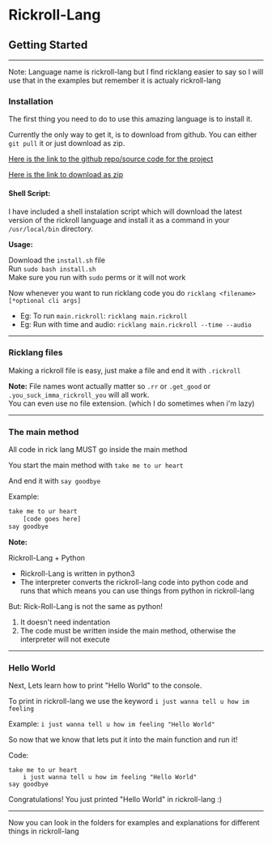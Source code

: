 # Rickroll-Lang

## Getting Started

---

Note: Language name is rickroll-lang but I find ricklang easier to say so I will use that in the examples but remember it is actualy rickroll-lang

### Installation

The first thing you need to do to use this amazing language is to install it.

Currently the only way to get it, is to download from github.
You can either `git pull` it or just download as zip.

[Here is the link to the github repo/source code for the project](https://github.com/Rick-Lang/rickroll-lang/)

[Here is the link to download as zip](https://github.com/Rick-Lang/rickroll-lang/archive/refs/heads/main.zip)

#### Shell Script:

I have included a shell instalation script which will download the latest version of the rickroll language and install it as a command in your `/usr/local/bin` directory.

**Usage:**

Download the `install.sh` file  
Run `sudo bash install.sh`  
Make sure you run with `sudo` perms or it will not work

Now whenever you want to run ricklang code you do 
`ricklang <filename> [*optional cli args]`  
- Eg: To run `main.rickroll`: `ricklang main.rickroll`  
- Eg: Run with time and audio: `ricklang main.rickroll --time --audio`

---

### Ricklang files

Making a rickroll file is easy, just make a file and end it with `.rickroll`

**Note:** 
File names wont actually matter so `.rr` or `.get_good` or `.you_suck_imma_rickroll_you` will all work.  
You can even use no file extension. (which I do sometimes when i'm lazy)

---

### The main method
All code in rick lang MUST go inside the main method

You start the main method with `take me to ur heart`  

And end it with `say goodbye`

Example:

```py
take me to ur heart
    [code goes here]
say goodbye
```

**Note:** 

Rickroll-Lang + Python 
- Rickroll-Lang is written in python3
- The interpreter converts the rickroll-lang code into python code and runs that which means you can use things from python in rickroll-lang

But: Rick-Roll-Lang is not the same as python!
1. It doesn't need indentation
2. The code must be written inside the main method, otherwise the interpreter will not execute

--- 

### Hello World

Next, Lets learn how to print "Hello World" to the console.

To print in rickroll-lang we use the keyword `i just wanna tell u how im feeling`

Example: `i just wanna tell u how im feeling "Hello World"`

So now that we know that lets put it into the main function and run it!

Code:
```
take me to ur heart
    i just wanna tell u how im feeling "Hello World"
say goodbye
```

Congratulations! You just printed "Hello World" in rickroll-lang :)

---

Now you can look in the folders for examples and explanations for different things in rickroll-lang